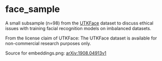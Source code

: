 # face_sample

A small subsample (n=98) from the [UTKFace](https://susanqq.github.io/UTKFace/) dataset to discuss ethical issues with training facial recognition models on imbalanced datasets.

From the license claim of UTKFace:
The UTKFace dataset is available for non-commercial research purposes only.

Source for embeddings.png: [arXiv:1908.04913v1](https://arxiv.org/abs/1908.04913)
